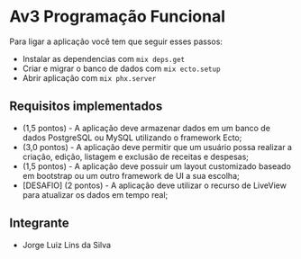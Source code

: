 # Av3 Programação Funcional

Para ligar a aplicação você tem que seguir esses passos:

  * Instalar as dependencias com `mix deps.get`
  * Criar e migrar o banco de dados com `mix ecto.setup`
  * Abrir aplicação com `mix phx.server`


## Requisitos implementados

  * (1,5 pontos) - A aplicação deve armazenar dados em um banco de dados PostgreSQL ou MySQL utilizando o
framework Ecto;
  * (3,0 pontos) - A aplicação deve permitir que um usuário possa realizar a criação, edição, listagem e exclusão de receitas e despesas;
  * (1,5 pontos) - A aplicação deve possuir um layout customizado baseado em bootstrap ou um outro framework
de UI a sua escolha;
  * [DESAFIO] (2 pontos) - A aplicação deve utilizar o recurso de LiveView para atualizar os dados em tempo
real;

## Integrante

  * Jorge Luiz Lins da Silva
